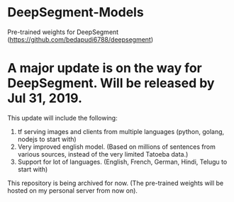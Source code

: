 # DeepSegment-Models
Pre-trained weights for DeepSegment (https://github.com/bedapudi6788/deepsegment)

# A major update is on the way for DeepSegment. Will be released by Jul 31, 2019.

This update will include the following:

1. tf serving images and clients from multiple languages (python, golang, nodejs to start with)
2. Very improved english model. (Based on millions of sentences from various sources, instead of the very limited Tatoeba data.)
3. Support for lot of languages. (English, French, German, Hindi, Telugu to start with)

This repository is being archived for now. (The pre-trained weights will be hosted on my personal server from now on).
